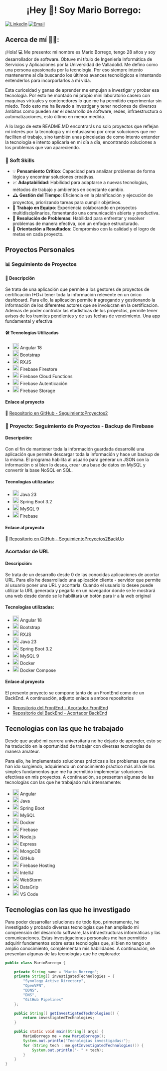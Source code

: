 <h1 align="center">¡Hey 👋!  Soy Mario Borrego:</h1>

[![Linkedin](https://img.shields.io/badge/-LinkedIn-blue?style=flat&logo=Linkedin&logoColor=white&link=https://www.linkedin.com/in/mario-borrego-1107a812a/)](https://www.linkedin.com/in/mario-borrego/)
[![Email](https://img.shields.io/badge/-Email-c14438?style=flat&logo=Gmail&logoColor=white&link=mailto:marioborregorodriguez@gmail.com)](mailto:marioborregorodriguez@gmail.com)

## Acerca de mí 👨‍💻:

¡Hola! 💻 Me presento: mi nombre es Mario Borrego, tengo 28 años y soy desarrollador de software. Obtuve mi título de Ingeniería
Informática de Servicios y Aplicaciones por la Universidad de Valladolid. Me defino como una persona apasionada por
la tecnología. Por eso siempre intento mantenerme al día buscando los últimos avances tecnológicos e intentando
entenderlos para incorporlarlos a mi vida.

Esta curiosidad y ganas de aprender me empujan a investigar y probar esa tecnología. Por esto he montado mi propio
mini laboratorio casero con maquinas virtuales y contenedores lo que me ha permitido experimentar sin miedo. Todo esto
me ha llevado a investigar y tener nociones de diversos ámbitos como pueden ser el desarrollo de software, redes,
infraestructura o automatizaciones, esto último en menor medida.

A lo largo de este README.MD encontrarás no solo proyectos que reflejan mi interés por la tecnología y mi entusiasmo por
crear soluciones que me faciliten el trabajo, sino también unas pinceladas de como intento entender la tecnología e
intento aplicarla en mi día a día, encontrando soluciones a los problemas que van apareciendo.

### 🤝 Soft Skills

- 💡 **Pensamiento Crítico**: Capacidad para analizar problemas de forma lógica y encontrar soluciones creativas.
- 📈 **Adaptabilidad**: Habilidad para adaptarse a nuevas tecnologías, métodos de trabajo y ambientes en constante cambio.
- 🕰️ **Gestión del Tiempo**: Eficiencia en la planificación y ejecución de proyectos, priorizando tareas para cumplir objetivos.
- 🤲 **Trabajo en Equipo**: Experiencia colaborando en proyectos multidisciplinarios, fomentando una comunicación abierta y productiva.
- 🧩 **Resolución de Problemas**: Habilidad para enfrentar y resolver problemas de manera efectiva, con un enfoque estructurado.
- 🎯 **Orientación a Resultados**: Compromiso con la calidad y el logro de metas en cada proyecto.


## Proyectos Personales

### 📊 Seguimiento de Proyectos

#### 📄 Descripción

Se trata de una aplicación que permite a los gestores de proyectos de certificación I+D+i
tener toda la información relevente en un único dashboard. Para ello, la aplicación permite ir agregando y gestionando
la información de los diferentes actores que se involucran en la certificacion. Ademas de poder controlar las
etadisticas de los proyectos, permite tener avisos de los tramites pendientes y de sus fechas de vencimiento. Una app
fundamental y efectiva

#### 🛠 Tecnologías Utilizadas

- <img src="https://cdn.jsdelivr.net/gh/devicons/devicon/icons/angularjs/angularjs-original.svg" alt="Angular logo" width="20" height="20"/> Angular 18
- <img src="https://cdn.jsdelivr.net/gh/devicons/devicon/icons/bootstrap/bootstrap-plain.svg" alt="Bootstrap logo" width="20" height="20"/> Bootstrap 
- <img src="https://rxjs.dev/assets/images/logos/Rx_Logo_S.png" alt="RXJS logo" width="20" height="20"/> RXJS
- <img src="https://www.vectorlogo.zone/logos/firebase/firebase-icon.svg" alt="Firebase logo" width="20" height="20"/> Firebase Firestore
- <img src="https://www.vectorlogo.zone/logos/firebase/firebase-icon.svg" alt="Firebase logo" width="20" height="20"/> Firebase Cloud Functions
- <img src="https://www.vectorlogo.zone/logos/firebase/firebase-icon.svg" alt="Firebase logo" width="20" height="20"/> Firebase Autenticación
- <img src="https://www.vectorlogo.zone/logos/firebase/firebase-icon.svg" alt="Firebase logo" width="20" height="20"/> Firebase Storage

#### Enlace al proyecto

🔗 [Repositorio en GitHub - SeguimientoProyectos2](https://github.com/mbr100/SeguimientoProyectos2.0)


### 💾 Proyecto: Seguimiento de Proyectos - Backup de Firebase

#### Descripción:

Con el fin de mantener toda la información guardada desarrollé una aplicación que
permite descargar toda la información y hace un backup de la misma. El programa habilita al usuario para generar un
JSON con la información o si bien lo desea, crear una base de datos en MySQL y convertir la base NoSQL en SQL.

#### Tecnologias utilizadas:

- <img src="https://cdn.jsdelivr.net/gh/devicons/devicon/icons/java/java-original.svg" alt="Java logo" width="20" height="20"/> Java 23
- <img src="https://cdn.jsdelivr.net/gh/devicons/devicon/icons/spring/spring-original.svg" alt="Spring Boot logo" width="20" height="20"/> Spring Boot 3.2
- <img src="https://cdn.jsdelivr.net/gh/devicons/devicon/icons/mysql/mysql-original.svg" alt="MySQL logo" width="20" height="20"/> MySQL 9
- <img src="https://www.vectorlogo.zone/logos/firebase/firebase-icon.svg" alt="Firebase logo" width="20" height="20"/> Firebase


#### Enlace al proyecto 

🔗 [Repositorio en GitHub - SeguimientoProyectos2BackUp](https://github.com/mbr100/SeguimientoProyectos2BackUp)


### Acortador de URL

#### Descripción:

Se trata de un desarrollo desde 0 de las conocidas aplicaciones de acortar URL. Para ello he
desarrollado una aplicación cliente - servidor que permite al usuario poner una URL y acortarla. Cuando el usuario lo desee puede utilizar la URL generada y pegarla en un navegador donde se le mostrará una web desde donde se le habilitará un botón para ir a la web original

#### Tecnologias utilizadas:

- <img src="https://cdn.jsdelivr.net/gh/devicons/devicon/icons/angularjs/angularjs-original.svg" alt="Angular logo" width="20" height="20"/> Angular 18
- <img src="https://cdn.jsdelivr.net/gh/devicons/devicon/icons/bootstrap/bootstrap-plain.svg" alt="Bootstrap logo" width="20" height="20"/> Bootstrap 
- <img src="https://rxjs.dev/assets/images/logos/Rx_Logo_S.png" alt="RXJS logo" width="20" height="20"/> RXJS
- <img src="https://cdn.jsdelivr.net/gh/devicons/devicon/icons/java/java-original.svg" alt="Java logo" width="20" height="20"/> Java 23
- <img src="https://cdn.jsdelivr.net/gh/devicons/devicon/icons/spring/spring-original.svg" alt="Spring Boot logo" width="20" height="20"/> Spring Boot 3.2
- <img src="https://cdn.jsdelivr.net/gh/devicons/devicon/icons/mysql/mysql-original.svg" alt="MySQL logo" width="20" height="20"/> MySQL 9
- <img src="https://cdn.jsdelivr.net/gh/devicons/devicon/icons/docker/docker-original.svg" alt="Docker logo" width="20" height="20"/> Docker
- <img src="https://cdn.jsdelivr.net/gh/devicons/devicon/icons/docker/docker-plain.svg" alt="Docker Compose logo" width="20" height="20"/> Docker Compose

#### Enlace al proyecto
El presente proyecto se compone tanto de un FrontEnd como de un BackEnd. A continuación, adjunto enlace a ambos repositorios
- [Repositorio del FrontEnd - Acortador FrontEnd](https://github.com/mbr100/acortadorUrlFrontEnd)
- [Repositorio del BackEnd - Acortador BackEnd](https://github.com/mbr100/acortadorUrlBackEnd)


## Tecnologias con las que he trabajado

Desde que acabé mi carrera universitaria no he dejado de aprender, esto se ha traducido en la oportunidad de trabajar
con diversas tecnologías de manera amateur.

Para ello, he implementado soluciones prácticas a los problemas que me han ido surgiendo, adquiriendo un conocimiento
práctico más allá de los simples fundamentos que me ha permitido implementar soluciones efectivas en mis proyectos. A
continuación, se presentan algunas de las tecnologías con las que
he trabajado más intensamente:

- <img src="https://cdn.jsdelivr.net/gh/devicons/devicon/icons/angularjs/angularjs-original.svg" alt="Angular logo" width="20" height="20"/> Angular
- <img src="https://cdn.jsdelivr.net/gh/devicons/devicon/icons/java/java-original.svg" alt="Java logo" width="20" height="20"/> Java
- <img src="https://cdn.jsdelivr.net/gh/devicons/devicon/icons/spring/spring-original.svg" alt="Spring Boot logo" width="20" height="20"/> Spring Boot
- <img src="https://cdn.jsdelivr.net/gh/devicons/devicon/icons/mysql/mysql-original.svg" alt="MySQL logo" width="20" height="20"/> MySQL
- <img src="https://cdn.jsdelivr.net/gh/devicons/devicon/icons/docker/docker-original.svg" alt="Docker logo" width="20" height="20"/> Docker
- <img src="https://cdn.jsdelivr.net/gh/devicons/devicon/icons/firebase/firebase-plain.svg" alt="Firebase logo" width="20" height="20"/> Firebase
- <img src="https://cdn.jsdelivr.net/gh/devicons/devicon/icons/nodejs/nodejs-original.svg" alt="Node.js logo" width="20" height="20"/> Node.js
- <img src="https://cdn.jsdelivr.net/gh/devicons/devicon/icons/express/express-original.svg" alt="Express logo" width="20" height="20"/> Express
- <img src="https://cdn.jsdelivr.net/gh/devicons/devicon/icons/mongodb/mongodb-original.svg" alt="MongoDB logo" width="20" height="20"/> MongoDB
- <img src="https://cdn.jsdelivr.net/gh/devicons/devicon/icons/github/github-original.svg" alt="GitHub logo" width="20" height="20"/> GitHub
- <img src="https://cdn.jsdelivr.net/gh/devicons/devicon/icons/firebase/firebase-plain.svg" alt="Firebase Hosting logo" width="20" height="20"/> Firebase Hosting
- <img src="https://cdn.jsdelivr.net/gh/devicons/devicon/icons/intellij/intellij-original.svg" alt="IntelliJ logo" width="20" height="20"/> IntelliJ
- <img src="https://cdn.jsdelivr.net/gh/devicons/devicon/icons/webstorm/webstorm-original.svg" alt="WebStorm logo" width="20" height="20"/> WebStorm
- <img src="https://cdn.jsdelivr.net/gh/devicons/devicon/icons/datagrip/datagrip-original.svg" alt="DataGrip logo" width="20" height="20"/> DataGrip
- <img src="https://cdn.jsdelivr.net/gh/devicons/devicon/icons/vscode/vscode-original.svg" alt="VS Code logo" width="20" height="20"/> VS Code

## Tecnologias con las que he investigado

Para poder desarrollar soluciones de todo tipo, primeramente, he investigado y probado diversas tecnologías que han
ampliado mi comprensión del desarrollo software, las infraestructuras informáticas y las comunicaciones. Estas
investigaciones personales me han permitido adquirir fundamentos sobre estas tecnologías que, si bien no tengo un amplio
conocimiento, complementan mis habilidades. A continuación, se presentan algunas de las tecnologías que he explorado:

```java
public class MarioBorrego {

    private String name = "Mario Borrego";
    private String[] investigatedTechnologies = {
        "Synology Active Directory",
        "OpenVPN",
        "DDNS",
        "DNS",
        "GitHub Pipelines"
    };

    public String[] getInvestigatedTechnologies() {
        return investigatedTechnologies;
    }

    public static void main(String[] args) {
        MarioBorrego me = new MarioBorrego();
        System.out.println("Tecnologías investigadas:");
        for (String tech : me.getInvestigatedTechnologies()) {
            System.out.println("- " + tech);
        }
    }
}
